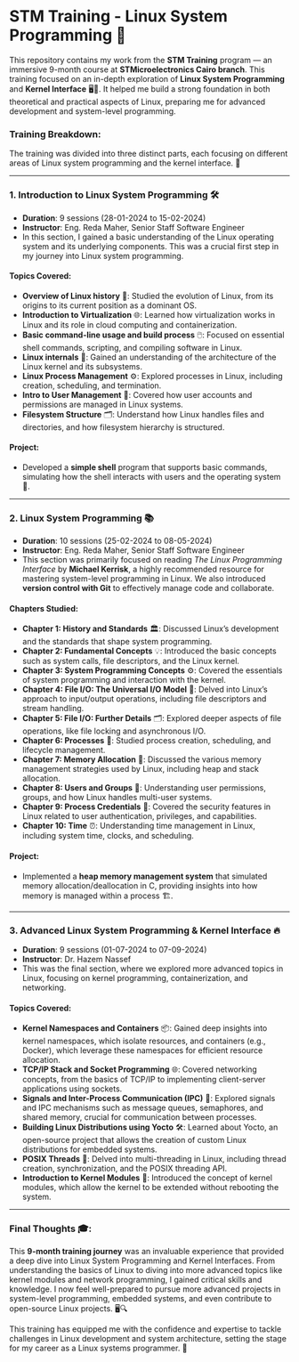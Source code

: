 # STM Training - Linux System Programming 🚀

This repository contains my work from the **STM Training** program — an immersive 9-month course at **STMicroelectronics Cairo branch**. This training focused on an in-depth exploration of **Linux System Programming** and **Kernel Interface** 🖥️🐧. It helped me build a strong foundation in both theoretical and practical aspects of Linux, preparing me for advanced development and system-level programming.

### **Training Breakdown:**

The training was divided into three distinct parts, each focusing on different areas of Linux system programming and the kernel interface. 🌱

---

### 1. **Introduction to Linux System Programming** 🛠️
- **Duration**: 9 sessions (28-01-2024 to 15-02-2024)
- **Instructor**: Eng. Reda Maher, Senior Staff Software Engineer
- In this section, I gained a basic understanding of the Linux operating system and its underlying components. This was a crucial first step in my journey into Linux system programming.

#### **Topics Covered**:
- **Overview of Linux history** 📜: Studied the evolution of Linux, from its origins to its current position as a dominant OS.
- **Introduction to Virtualization** 🌐: Learned how virtualization works in Linux and its role in cloud computing and containerization.
- **Basic command-line usage and build process** 🖱️: Focused on essential shell commands, scripting, and compiling software in Linux.
- **Linux internals** 🔧: Gained an understanding of the architecture of the Linux kernel and its subsystems.
- **Linux Process Management** ⚙️: Explored processes in Linux, including creation, scheduling, and termination.
- **Intro to User Management** 👤: Covered how user accounts and permissions are managed in Linux systems.
- **Filesystem Structure** 🗂️: Understand how Linux handles files and directories, and how filesystem hierarchy is structured.

#### **Project**:
- Developed a **simple shell** program that supports basic commands, simulating how the shell interacts with users and the operating system 🐚.

---

### 2. **Linux System Programming** 📚
- **Duration**: 10 sessions (25-02-2024 to 08-05-2024)
- **Instructor**: Eng. Reda Maher, Senior Staff Software Engineer
- This section was primarily focused on reading *The Linux Programming Interface* by **Michael Kerrisk**, a highly recommended resource for mastering system-level programming in Linux. We also introduced **version control with Git** to effectively manage code and collaborate.

#### **Chapters Studied**:
- **Chapter 1: History and Standards** 🏛️: Discussed Linux’s development and the standards that shape system programming.
- **Chapter 2: Fundamental Concepts** 💡: Introduced the basic concepts such as system calls, file descriptors, and the Linux kernel.
- **Chapter 3: System Programming Concepts** ⚙️: Covered the essentials of system programming and interaction with the kernel.
- **Chapter 4: File I/O: The Universal I/O Model** 💾: Delved into Linux’s approach to input/output operations, including file descriptors and stream handling.
- **Chapter 5: File I/O: Further Details** 🗂️: Explored deeper aspects of file operations, like file locking and asynchronous I/O.
- **Chapter 6: Processes** 🏃: Studied process creation, scheduling, and lifecycle management.
- **Chapter 7: Memory Allocation** 🧠: Discussed the various memory management strategies used by Linux, including heap and stack allocation.
- **Chapter 8: Users and Groups** 👥: Understanding user permissions, groups, and how Linux handles multi-user systems.
- **Chapter 9: Process Credentials** 🔑: Covered the security features in Linux related to user authentication, privileges, and capabilities.
- **Chapter 10: Time** ⏰: Understanding time management in Linux, including system time, clocks, and scheduling.

#### **Project**:
- Implemented a **heap memory management system** that simulated memory allocation/deallocation in C, providing insights into how memory is managed within a process 🏗️.

---

### 3. **Advanced Linux System Programming & Kernel Interface** 🔥
- **Duration**: 9 sessions (01-07-2024 to 07-09-2024)
- **Instructor**: Dr. Hazem Nassef
- This was the final section, where we explored more advanced topics in Linux, focusing on kernel programming, containerization, and networking.

#### **Topics Covered**:
- **Kernel Namespaces and Containers** 📦: Gained deep insights into kernel namespaces, which isolate resources, and containers (e.g., Docker), which leverage these namespaces for efficient resource allocation.
- **TCP/IP Stack and Socket Programming** 🌐: Covered networking concepts, from the basics of TCP/IP to implementing client-server applications using sockets.
- **Signals and Inter-Process Communication (IPC)** 📡: Explored signals and IPC mechanisms such as message queues, semaphores, and shared memory, crucial for communication between processes.
- **Building Linux Distributions using Yocto** 🛠️: Learned about Yocto, an open-source project that allows the creation of custom Linux distributions for embedded systems.
- **POSIX Threads** 🧵: Delved into multi-threading in Linux, including thread creation, synchronization, and the POSIX threading API.
- **Introduction to Kernel Modules** 🔧: Introduced the concept of kernel modules, which allow the kernel to be extended without rebooting the system.

---

### **Final Thoughts** 🎓:
This **9-month training journey** was an invaluable experience that provided a deep dive into Linux System Programming and Kernel Interfaces. From understanding the basics of Linux to diving into more advanced topics like kernel modules and network programming, I gained critical skills and knowledge. I now feel well-prepared to pursue more advanced projects in system-level programming, embedded systems, and even contribute to open-source Linux projects. 🖥️🔍

This training has equipped me with the confidence and expertise to tackle challenges in Linux development and system architecture, setting the stage for my career as a Linux systems programmer. 🚀

